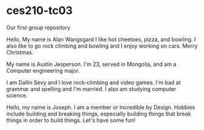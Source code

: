 # ces210-tc03

Our first group repository

Hello, My name is Alan Wangsgard
I like hot cheetoes, pizza, and bowling.
I also like to go rock climbing and bowling
and I enjoy working on cars.
Merry Christmas.


My name is Austin Jesperson. 
I'm 23, served in Mongolia, and am a Computer engineering major.


I am Dallin Sevy and I love rock-climbing and video games.  I'm bad at grammar and spelling and I'm married. I also am studying computer science.


Hello, my name is Joseph. I am a member or Incredible by Design. 
Hobbies include building and breaking things, especially building things that break things in order to build things. Let's have some fun!
